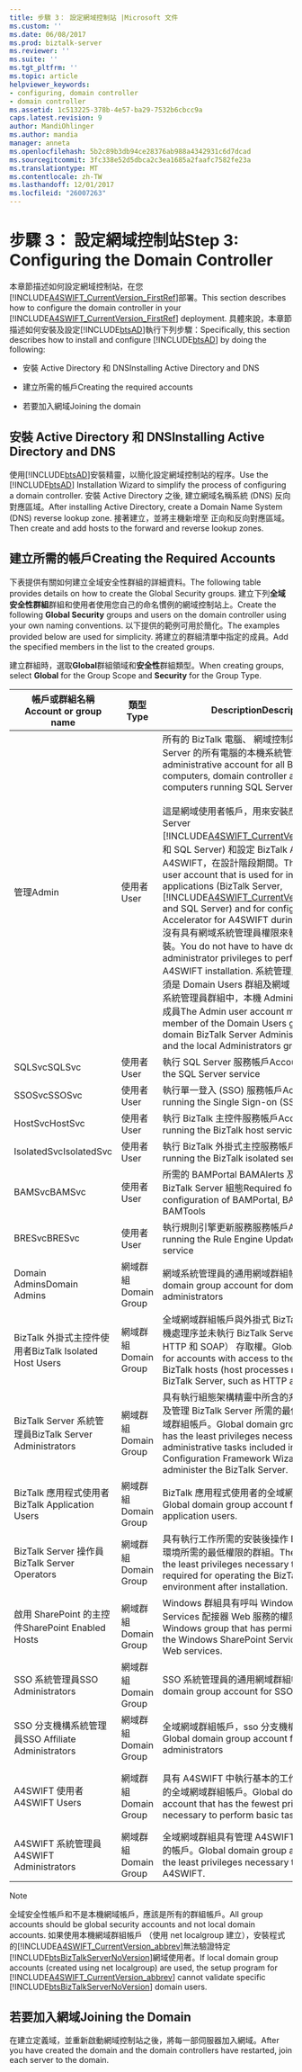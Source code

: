```yaml
---
title: 步驟 3： 設定網域控制站 |Microsoft 文件
ms.custom: ''
ms.date: 06/08/2017
ms.prod: biztalk-server
ms.reviewer: ''
ms.suite: ''
ms.tgt_pltfrm: ''
ms.topic: article
helpviewer_keywords:
- configuring, domain controller
- domain controller
ms.assetid: 1c513225-378b-4e57-ba29-7532b6cbcc9a
caps.latest.revision: 9
author: MandiOhlinger
ms.author: mandia
manager: anneta
ms.openlocfilehash: 5b2c89b3db94ce28376ab988a4342931c6d7dcad
ms.sourcegitcommit: 3fc338e52d5dbca2c3ea1685a2faafc7582fe23a
ms.translationtype: MT
ms.contentlocale: zh-TW
ms.lasthandoff: 12/01/2017
ms.locfileid: "26007263"
---
```

# <a name="step-3-configuring-the-domain-controller"></a><span data-ttu-id="67049-102">步驟 3： 設定網域控制站</span><span class="sxs-lookup"><span data-stu-id="67049-102">Step 3: Configuring the Domain Controller</span></span>
<span data-ttu-id="67049-103">本章節描述如何設定網域控制站，在您[!INCLUDE[A4SWIFT_CurrentVersion_FirstRef](../../includes/a4swift-currentversion-firstref-md.md)]部署。</span><span class="sxs-lookup"><span data-stu-id="67049-103">This section describes how to configure the domain controller in your [!INCLUDE[A4SWIFT_CurrentVersion_FirstRef](../../includes/a4swift-currentversion-firstref-md.md)] deployment.</span></span> <span data-ttu-id="67049-104">具體來說，本章節描述如何安裝及設定[!INCLUDE[btsAD](../../includes/btsad-md.md)]執行下列步驟：</span><span class="sxs-lookup"><span data-stu-id="67049-104">Specifically, this section describes how to install and configure [!INCLUDE[btsAD](../../includes/btsad-md.md)] by doing the following:</span></span>  
  
-   <span data-ttu-id="67049-105">安裝 Active Directory 和 DNS</span><span class="sxs-lookup"><span data-stu-id="67049-105">Installing Active Directory and DNS</span></span>  
  
-   <span data-ttu-id="67049-106">建立所需的帳戶</span><span class="sxs-lookup"><span data-stu-id="67049-106">Creating the required accounts</span></span>  
  
-   <span data-ttu-id="67049-107">若要加入網域</span><span class="sxs-lookup"><span data-stu-id="67049-107">Joining the domain</span></span>  
  
## <a name="installing-active-directory-and-dns"></a><span data-ttu-id="67049-108">安裝 Active Directory 和 DNS</span><span class="sxs-lookup"><span data-stu-id="67049-108">Installing Active Directory and DNS</span></span>  
 <span data-ttu-id="67049-109">使用[!INCLUDE[btsAD](../../includes/btsad-md.md)]安裝精靈，以簡化設定網域控制站的程序。</span><span class="sxs-lookup"><span data-stu-id="67049-109">Use the [!INCLUDE[btsAD](../../includes/btsad-md.md)] Installation Wizard to simplify the process of configuring a domain controller.</span></span> <span data-ttu-id="67049-110">安裝 Active Directory 之後, 建立網域名稱系統 (DNS) 反向對應區域。</span><span class="sxs-lookup"><span data-stu-id="67049-110">After installing Active Directory, create a Domain Name System (DNS) reverse lookup zone.</span></span> <span data-ttu-id="67049-111">接著建立，並將主機新增至 正向和反向對應區域。</span><span class="sxs-lookup"><span data-stu-id="67049-111">Then create and add hosts to the forward and reverse lookup zones.</span></span>  
  
## <a name="creating-the-required-accounts"></a><span data-ttu-id="67049-112">建立所需的帳戶</span><span class="sxs-lookup"><span data-stu-id="67049-112">Creating the Required Accounts</span></span>  
 <span data-ttu-id="67049-113">下表提供有關如何建立全域安全性群組的詳細資料。</span><span class="sxs-lookup"><span data-stu-id="67049-113">The following table provides details on how to create the Global Security groups.</span></span> <span data-ttu-id="67049-114">建立下列**全域安全性群組**群組和使用者使用您自己的命名慣例的網域控制站上。</span><span class="sxs-lookup"><span data-stu-id="67049-114">Create the following **Global Security** groups and users on the domain controller using your own naming conventions.</span></span> <span data-ttu-id="67049-115">以下提供的範例可用於簡化。</span><span class="sxs-lookup"><span data-stu-id="67049-115">The examples provided below are used for simplicity.</span></span> <span data-ttu-id="67049-116">將建立的群組清單中指定的成員。</span><span class="sxs-lookup"><span data-stu-id="67049-116">Add the specified members in the list to the created groups.</span></span>  
  
 <span data-ttu-id="67049-117">建立群組時，選取**Global**群組領域和**安全性**群組類型。</span><span class="sxs-lookup"><span data-stu-id="67049-117">When creating groups, select **Global** for the Group Scope and **Security** for the Group Type.</span></span>  
  
|<span data-ttu-id="67049-118">帳戶或群組名稱</span><span class="sxs-lookup"><span data-stu-id="67049-118">Account or group name</span></span>|<span data-ttu-id="67049-119">類型</span><span class="sxs-lookup"><span data-stu-id="67049-119">Type</span></span>|<span data-ttu-id="67049-120">Description</span><span class="sxs-lookup"><span data-stu-id="67049-120">Description</span></span>|<span data-ttu-id="67049-121">成員</span><span class="sxs-lookup"><span data-stu-id="67049-121">Members</span></span>|  
|---------------------------|----------|-----------------|-------------|  
|<span data-ttu-id="67049-122">管理</span><span class="sxs-lookup"><span data-stu-id="67049-122">Admin</span></span>|<span data-ttu-id="67049-123">使用者</span><span class="sxs-lookup"><span data-stu-id="67049-123">User</span></span>|<span data-ttu-id="67049-124">所有的 BizTalk 電腦、 網域控制站及執行 SQL Server 的所有電腦的本機系統管理帳戶。</span><span class="sxs-lookup"><span data-stu-id="67049-124">Local administrative account for all BizTalk computers, domain controller and all computers running SQL Server.</span></span><br /><br /> <span data-ttu-id="67049-125">這是網域使用者帳戶，用來安裝應用程式 (BizTalk Server [!INCLUDE[A4SWIFT_CurrentVersion_abbrev](../../includes/a4swift-currentversion-abbrev-md.md)]，和 SQL Server) 和設定 BizTalk Accelerator for A4SWIFT，在設計階段期間。</span><span class="sxs-lookup"><span data-stu-id="67049-125">This is a domain user account that is used for installing applications (BizTalk Server, [!INCLUDE[A4SWIFT_CurrentVersion_abbrev](../../includes/a4swift-currentversion-abbrev-md.md)], and SQL Server) and for configuring BizTalk Accelerator for A4SWIFT during design time.</span></span> <span data-ttu-id="67049-126">沒有具有網域系統管理員權限來執行 A4SWIFT 安裝。</span><span class="sxs-lookup"><span data-stu-id="67049-126">You do not have to have domain administrator privileges to perform the A4SWIFT installation.</span></span> <span data-ttu-id="67049-127">系統管理員使用者帳戶必須是 Domain Users 群組及網域 BizTalk Server 系統管理員群組中，本機 Administrators 群組的成員</span><span class="sxs-lookup"><span data-stu-id="67049-127">The Admin user account must be a member of the Domain Users group, the domain BizTalk Server Administrators group, and the local Administrators group</span></span>||  
|<span data-ttu-id="67049-128">SQLSvc</span><span class="sxs-lookup"><span data-stu-id="67049-128">SQLSvc</span></span>|<span data-ttu-id="67049-129">使用者</span><span class="sxs-lookup"><span data-stu-id="67049-129">User</span></span>|<span data-ttu-id="67049-130">執行 SQL Server 服務帳戶</span><span class="sxs-lookup"><span data-stu-id="67049-130">Account for running the SQL Server service</span></span>||  
|<span data-ttu-id="67049-131">SSOSvc</span><span class="sxs-lookup"><span data-stu-id="67049-131">SSOSvc</span></span>|<span data-ttu-id="67049-132">使用者</span><span class="sxs-lookup"><span data-stu-id="67049-132">User</span></span>|<span data-ttu-id="67049-133">執行單一登入 (SSO) 服務帳戶</span><span class="sxs-lookup"><span data-stu-id="67049-133">Account for running the Single Sign-on (SSO) service</span></span>||  
|<span data-ttu-id="67049-134">HostSvc</span><span class="sxs-lookup"><span data-stu-id="67049-134">HostSvc</span></span>|<span data-ttu-id="67049-135">使用者</span><span class="sxs-lookup"><span data-stu-id="67049-135">User</span></span>|<span data-ttu-id="67049-136">執行 BizTalk 主控件服務帳戶</span><span class="sxs-lookup"><span data-stu-id="67049-136">Account for running the BizTalk host service</span></span>||  
|<span data-ttu-id="67049-137">IsolatedSvc</span><span class="sxs-lookup"><span data-stu-id="67049-137">IsolatedSvc</span></span>|<span data-ttu-id="67049-138">使用者</span><span class="sxs-lookup"><span data-stu-id="67049-138">User</span></span>|<span data-ttu-id="67049-139">執行 BizTalk 外掛式主控服務帳戶</span><span class="sxs-lookup"><span data-stu-id="67049-139">Account for running the BizTalk isolated service</span></span>||  
|<span data-ttu-id="67049-140">BAMSvc</span><span class="sxs-lookup"><span data-stu-id="67049-140">BAMSvc</span></span>|<span data-ttu-id="67049-141">使用者</span><span class="sxs-lookup"><span data-stu-id="67049-141">User</span></span>|<span data-ttu-id="67049-142">所需的 BAMPortal BAMAlerts 及 BAMTools 的 BizTalk Server 組態</span><span class="sxs-lookup"><span data-stu-id="67049-142">Required for BizTalk Server configuration of BAMPortal, BAMAlerts, and BAMTools</span></span>||  
|<span data-ttu-id="67049-143">BRESvc</span><span class="sxs-lookup"><span data-stu-id="67049-143">BRESvc</span></span>|<span data-ttu-id="67049-144">使用者</span><span class="sxs-lookup"><span data-stu-id="67049-144">User</span></span>|<span data-ttu-id="67049-145">執行規則引擎更新服務服務帳戶</span><span class="sxs-lookup"><span data-stu-id="67049-145">Account for running the Rule Engine Update Service service</span></span>||  
|<span data-ttu-id="67049-146">Domain Admins</span><span class="sxs-lookup"><span data-stu-id="67049-146">Domain Admins</span></span>|<span data-ttu-id="67049-147">網域群組</span><span class="sxs-lookup"><span data-stu-id="67049-147">Domain Group</span></span>|<span data-ttu-id="67049-148">網域系統管理員的通用網域群組帳戶</span><span class="sxs-lookup"><span data-stu-id="67049-148">Global domain group account for domain administrators</span></span>||  
|<span data-ttu-id="67049-149">BizTalk 外掛式主控件使用者</span><span class="sxs-lookup"><span data-stu-id="67049-149">BizTalk Isolated Host Users</span></span>|<span data-ttu-id="67049-150">網域群組</span><span class="sxs-lookup"><span data-stu-id="67049-150">Domain Group</span></span>|<span data-ttu-id="67049-151">全域網域群組帳戶與外掛式 BizTalk 主控件 （主機處理序並未執行 BizTalk Server 中，例如 HTTP 和 SOAP） 存取權。</span><span class="sxs-lookup"><span data-stu-id="67049-151">Global domain group for accounts with access to the Isolated BizTalk hosts (host processes not running on BizTalk Server, such as HTTP and SOAP).</span></span>|<span data-ttu-id="67049-152">\<IsolatedSvc\>， \<HostSvc\></span><span class="sxs-lookup"><span data-stu-id="67049-152">\<IsolatedSvc\>, \<HostSvc\></span></span>|  
|<span data-ttu-id="67049-153">BizTalk Server 系統管理員</span><span class="sxs-lookup"><span data-stu-id="67049-153">BizTalk Server Administrators</span></span>|<span data-ttu-id="67049-154">網域群組</span><span class="sxs-lookup"><span data-stu-id="67049-154">Domain Group</span></span>|<span data-ttu-id="67049-155">具有執行組態架構精靈中所含的系統管理工作，以及管理 BizTalk Server 所需的最低權限的全域網域群組帳戶。</span><span class="sxs-lookup"><span data-stu-id="67049-155">Global domain group account that has the least privileges necessary to perform administrative tasks included in the Configuration Framework Wizard and to administer the BizTalk Server.</span></span>|<span data-ttu-id="67049-156">\<系統管理員\></span><span class="sxs-lookup"><span data-stu-id="67049-156">\<Admin\></span></span>|  
|<span data-ttu-id="67049-157">BizTalk 應用程式使用者</span><span class="sxs-lookup"><span data-stu-id="67049-157">BizTalk Application Users</span></span>|<span data-ttu-id="67049-158">網域群組</span><span class="sxs-lookup"><span data-stu-id="67049-158">Domain Group</span></span>|<span data-ttu-id="67049-159">BizTalk 應用程式使用者的全域網域群組帳戶。</span><span class="sxs-lookup"><span data-stu-id="67049-159">Global domain group account for BizTalk application users.</span></span>|<span data-ttu-id="67049-160">\<HostSvc\></span><span class="sxs-lookup"><span data-stu-id="67049-160">\<HostSvc\></span></span>|  
|<span data-ttu-id="67049-161">BizTalk Server 操作員</span><span class="sxs-lookup"><span data-stu-id="67049-161">BizTalk Server Operators</span></span>|<span data-ttu-id="67049-162">網域群組</span><span class="sxs-lookup"><span data-stu-id="67049-162">Domain Group</span></span>|<span data-ttu-id="67049-163">具有執行工作所需的安裝後操作 BizTalk Server 環境所需的最低權限的群組。</span><span class="sxs-lookup"><span data-stu-id="67049-163">The group that has the least privileges necessary to perform tasks required for operating the BizTalk Server environment after installation.</span></span>||  
|<span data-ttu-id="67049-164">啟用 SharePoint 的主控件</span><span class="sxs-lookup"><span data-stu-id="67049-164">SharePoint Enabled Hosts</span></span>|<span data-ttu-id="67049-165">網域群組</span><span class="sxs-lookup"><span data-stu-id="67049-165">Domain Group</span></span>|<span data-ttu-id="67049-166">Windows 群組具有呼叫 Windows SharePoint Services 配接器 Web 服務的權限。</span><span class="sxs-lookup"><span data-stu-id="67049-166">The Windows group that has permissions to call the Windows SharePoint Services Adapter Web services.</span></span>|<span data-ttu-id="67049-167">\<HostSvc\></span><span class="sxs-lookup"><span data-stu-id="67049-167">\<HostSvc\></span></span>|  
|<span data-ttu-id="67049-168">SSO 系統管理員</span><span class="sxs-lookup"><span data-stu-id="67049-168">SSO Administrators</span></span>|<span data-ttu-id="67049-169">網域群組</span><span class="sxs-lookup"><span data-stu-id="67049-169">Domain Group</span></span>|<span data-ttu-id="67049-170">SSO 系統管理員的通用網域群組帳戶。</span><span class="sxs-lookup"><span data-stu-id="67049-170">Global domain group account for SSO administrators.</span></span>|<span data-ttu-id="67049-171">\<系統管理員\>， \<SSOSvc\></span><span class="sxs-lookup"><span data-stu-id="67049-171">\<Admin\>, \<SSOSvc\></span></span>|  
|<span data-ttu-id="67049-172">SSO 分支機構系統管理員</span><span class="sxs-lookup"><span data-stu-id="67049-172">SSO Affiliate Administrators</span></span>|<span data-ttu-id="67049-173">網域群組</span><span class="sxs-lookup"><span data-stu-id="67049-173">Domain Group</span></span>|<span data-ttu-id="67049-174">全域網域群組帳戶，sso 分支機構系統管理員</span><span class="sxs-lookup"><span data-stu-id="67049-174">Global domain group account for SSO affiliate administrators</span></span>|<span data-ttu-id="67049-175">\<系統管理員\></span><span class="sxs-lookup"><span data-stu-id="67049-175">\<Admin\></span></span>|  
|<span data-ttu-id="67049-176">A4SWIFT 使用者</span><span class="sxs-lookup"><span data-stu-id="67049-176">A4SWIFT Users</span></span>|<span data-ttu-id="67049-177">網域群組</span><span class="sxs-lookup"><span data-stu-id="67049-177">Domain Group</span></span>|<span data-ttu-id="67049-178">具有 A4SWIFT 中執行基本的工作所需的最低權限的全域網域群組帳戶。</span><span class="sxs-lookup"><span data-stu-id="67049-178">Global domain group account that has the fewest privileges necessary to perform basic tasks in A4SWIFT.</span></span>|<span data-ttu-id="67049-179">\<HostSvc\>、 其他網路使用者</span><span class="sxs-lookup"><span data-stu-id="67049-179">\<HostSvc\>, Additional Network Users</span></span>|  
|<span data-ttu-id="67049-180">A4SWIFT 系統管理員</span><span class="sxs-lookup"><span data-stu-id="67049-180">A4SWIFT Administrators</span></span>|<span data-ttu-id="67049-181">網域群組</span><span class="sxs-lookup"><span data-stu-id="67049-181">Domain Group</span></span>|<span data-ttu-id="67049-182">全域網域群組具有管理 A4SWIFT 所需的最低權限的帳戶。</span><span class="sxs-lookup"><span data-stu-id="67049-182">Global domain group account that has the least privileges necessary to administer A4SWIFT.</span></span>|<span data-ttu-id="67049-183">\<系統管理員\></span><span class="sxs-lookup"><span data-stu-id="67049-183">\<Admin\></span></span>|  
  
> [!NOTE]
>  <span data-ttu-id="67049-184">全域安全性帳戶和不是本機網域帳戶，應該是所有的群組帳戶。</span><span class="sxs-lookup"><span data-stu-id="67049-184">All group accounts should be global security accounts and not local domain accounts.</span></span> <span data-ttu-id="67049-185">如果使用本機網域群組帳戶 （使用 net localgroup 建立），安裝程式的[!INCLUDE[A4SWIFT_CurrentVersion_abbrev](../../includes/a4swift-currentversion-abbrev-md.md)]無法驗證特定[!INCLUDE[btsBizTalkServerNoVersion](../../includes/btsbiztalkservernoversion-md.md)]網域使用者。</span><span class="sxs-lookup"><span data-stu-id="67049-185">If local domain group accounts (created using net localgroup) are used, the setup program for [!INCLUDE[A4SWIFT_CurrentVersion_abbrev](../../includes/a4swift-currentversion-abbrev-md.md)] cannot validate specific [!INCLUDE[btsBizTalkServerNoVersion](../../includes/btsbiztalkservernoversion-md.md)] domain users.</span></span>  
  
## <a name="joining-the-domain"></a><span data-ttu-id="67049-186">若要加入網域</span><span class="sxs-lookup"><span data-stu-id="67049-186">Joining the Domain</span></span>  
 <span data-ttu-id="67049-187">在建立定義域，並重新啟動網域控制站之後，將每一部伺服器加入網域。</span><span class="sxs-lookup"><span data-stu-id="67049-187">After you have created the domain and the domain controllers have restarted, join each server to the domain.</span></span>